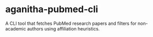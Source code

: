 # aganitha-pubmed-cli
A CLI tool that fetches PubMed research papers and filters for non-academic authors using affiliation heuristics. 
